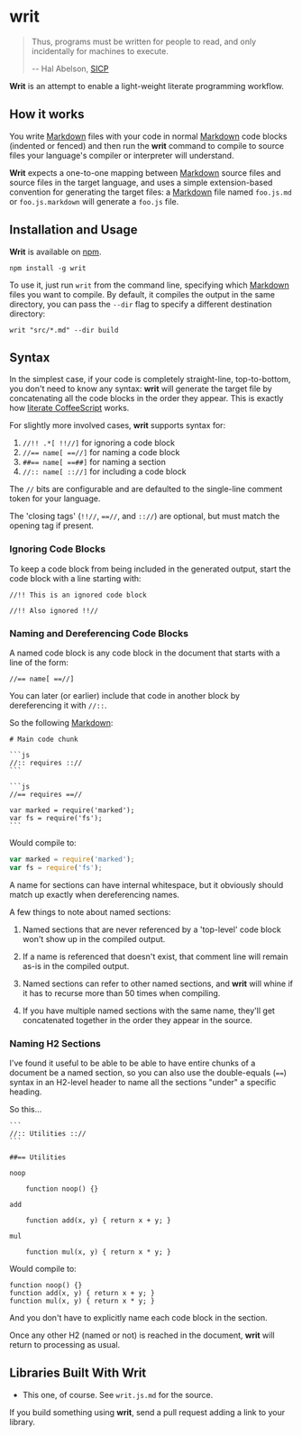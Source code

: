 writ
====

> Thus, programs must be written for people to read, and only incidentally for
> machines to execute.
>
> -- Hal Abelson, [SICP][sicp]


**Writ** is an attempt to enable a light-weight literate programming workflow.


How it works
------------

You write [Markdown][md] files with your code in normal [Markdown][md] code
blocks (indented or fenced) and then run the **writ** command to compile to
source files your language's compiler or interpreter will understand.

**Writ** expects a one-to-one mapping between [Markdown][md] source files and
source files in the target language, and uses a simple extension-based
convention for generating the target files: a [Markdown][md] file named
`foo.js.md` or `foo.js.markdown` will generate a `foo.js` file.


Installation and Usage
----------------------

**Writ** is available on [npm][npm].

    npm install -g writ

To use it, just run `writ` from the command line, specifying which
[Markdown][md] files you want to compile. By default, it compiles the output in
the same directory, you can pass the `--dir` flag to specify a different
destination directory:

    writ "src/*.md" --dir build


Syntax
------

In the simplest case, if your code is completely straight-line, top-to-bottom,
you don't need to know any syntax: **writ** will generate the target file by
concatenating all the code blocks in the order they appear. This is exactly how
[literate CoffeeScript][litcoffee] works.

For slightly more involved cases, **writ** supports syntax for:


1. `//!! .*[ !!//]` for ignoring a code block
2. `//== name[ ==//]` for naming a code block
3. `##== name[ ==##]` for naming a section
4. `//:: name[ :://]` for including a code block

The `//` bits are configurable and are defaulted to the single-line comment
token for your language.

The 'closing tags' (`!!//`, `==//`, and `:://`) are optional, but must match
the opening tag if present.


### Ignoring Code Blocks

To keep a code block from being included in the generated output, start the
code block with a line starting with:

    //!! This is an ignored code block

    //!! Also ignored !!//


### Naming and Dereferencing Code Blocks

A named code block is any code block in the document that starts with a line of
the form:

    //== name[ ==//]

You can later (or earlier) include that code in another block by dereferencing
it with `//::`.

So the following [Markdown][md]:

    # Main code chunk

    ```js
    //:: requires :://
    ```

    ```js
    //== requires ==//

    var marked = require('marked');
    var fs = require('fs');
    ```

Would compile to:

```js
var marked = require('marked');
var fs = require('fs');
```

A name for sections can have internal whitespace, but it obviously should match
up exactly when dereferencing names.

A few things to note about named sections:

1. Named sections that are never referenced by a 'top-level' code block won't
   show up in the compiled output.

2. If a name is referenced that doesn't exist, that comment line will remain
   as-is in the compiled output.

3. Named sections can refer to other named sections, and **writ** will whine if
   it has to recurse more than 50 times when compiling.

4. If you have multiple named sections with the same name, they'll get
   concatenated together in the order they appear in the source.

### Naming H2 Sections

I've found it useful to be able to be able to have entire chunks of a document
be a named section, so you can also use the double-equals (`==`) syntax in an
H2-level header to name all the sections "under" a specific heading.

So this...

    ```
    //:: Utilities :://
    ```

    ##== Utilities

    noop

        function noop() {}

    add

        function add(x, y) { return x + y; }

    mul

        function mul(x, y) { return x * y; }

Would compile to:

    function noop() {}
    function add(x, y) { return x + y; }
    function mul(x, y) { return x * y; }

And you don't have to explicitly name each code block in the section.

Once any other H2 (named or not) is reached in the document, **writ** will
return to processing as usual.


Libraries Built With Writ
-------------------------

* This one, of course. See `writ.js.md` for the source.

If you build something using **writ**, send a pull request adding a link to
your library.


[sicp]: http://mitpress.mit.edu/sicp/
[litcoffee]: http://ashkenas.com/literate-coffeescript/
[md]: http://daringfireball.net/projects/markdown/
[shebang]: http://en.wikipedia.org/wiki/Shebang_(Unix)
[npm]: https://npmjs.org/
